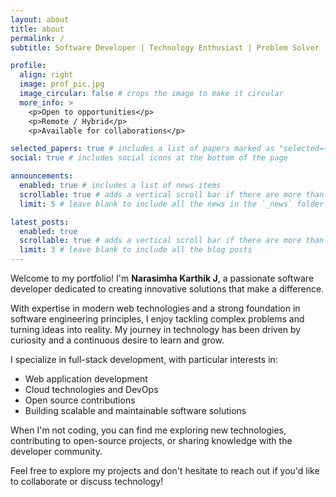 ```yaml
---
layout: about
title: about
permalink: /
subtitle: Software Developer | Technology Enthusiast | Problem Solver

profile:
  align: right
  image: prof_pic.jpg
  image_circular: false # crops the image to make it circular
  more_info: >
    <p>Open to opportunities</p>
    <p>Remote / Hybrid</p>
    <p>Available for collaborations</p>

selected_papers: true # includes a list of papers marked as "selected={true}"
social: true # includes social icons at the bottom of the page

announcements:
  enabled: true # includes a list of news items
  scrollable: true # adds a vertical scroll bar if there are more than 3 news items
  limit: 5 # leave blank to include all the news in the `_news` folder

latest_posts:
  enabled: true
  scrollable: true # adds a vertical scroll bar if there are more than 3 new posts items
  limit: 3 # leave blank to include all the blog posts
---
```


Welcome to my portfolio! I'm **Narasimha Karthik J**, a passionate software developer dedicated to creating innovative solutions that make a difference.

With expertise in modern web technologies and a strong foundation in software engineering principles, I enjoy tackling complex problems and turning ideas into reality. My journey in technology has been driven by curiosity and a continuous desire to learn and grow.

I specialize in full-stack development, with particular interests in:
- Web application development
- Cloud technologies and DevOps
- Open source contributions
- Building scalable and maintainable software solutions

When I'm not coding, you can find me exploring new technologies, contributing to open-source projects, or sharing knowledge with the developer community.

Feel free to explore my projects and don't hesitate to reach out if you'd like to collaborate or discuss technology!
